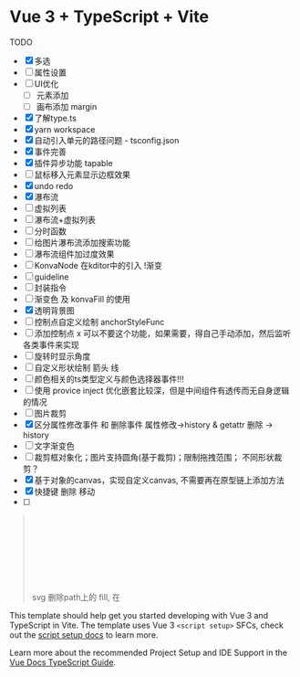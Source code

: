 # Vue 3 + TypeScript + Vite

TODO
- [x] 多选
- [ ] 属性设置
- [ ] UI优化
    - [ ] 元素添加
    - [ ] 画布添加 margin
- [x] 了解type.ts
- [x] yarn workspace
- [x] 自动引入单元的路径问题 - tsconfig.json
- [x] 事件完善
- [x] 插件异步功能 tapable
- [ ] 鼠标移入元素显示边框效果
- [x] undo redo
- [x] 瀑布流
- [ ] 虚拟列表
- [ ] 瀑布流+虚拟列表
- [ ] 分时函数
- [ ] 给图片瀑布流添加搜索功能
- [ ] 瀑布流组件加过度效果
- [ ] KonvaNode 在kditor中的引入 !渐变
- [ ] guideline
- [ ] 封装指令
- [ ] 渐变色 及 konvaFill 的使用
- [x] 透明背景图
- [ ] 控制点自定义绘制 anchorStyleFunc
- [ ] 添加控制点 x 可以不要这个功能，如果需要，得自己手动添加，然后监听各类事件来实现
- [ ] 旋转时显示角度
- [ ] 自定义形状绘制 箭头 线
- [ ] 颜色相关的ts类型定义与颜色选择器事件!!!
- [ ] 使用 provice inject 优化嵌套比较深，但是中间组件有透传而无自身逻辑的情况
- [ ] 图片裁剪
- [x] 区分属性修改事件 和 删除事件   属性修改->history & getattr   删除 -> history
- [ ] 文字渐变色
- [ ] 裁剪框对象化；图片支持圆角(基于裁剪)；限制拖拽范围； 不同形状裁剪？
- [x] 基于对象的canvas，实现自定义canvas, 不需要再在原型链上添加方法
- [x] 快捷键 删除 移动
- [ ] 
  

> svg 删除path上的 fill, 在<svg> 上添加 fill=currentColor 来实现颜色同步； 删除width height, 实现大小由外部控制
> 为什么需要静默状态？
   删除 activeSelection(2个元素) 时，会触发2次object:removed, 业务上影响 history 的 step
裁剪实现方案
  A 1. group 包 image 实现自定义Image类，裁剪框绑定在group上，宽高，定位设置在group上
    1. 裁剪时创建一个独立裁剪框
    2. 如果要做蒙层并凸显当前裁剪区域的话，裁剪时在独立裁剪框下添加蒙层和一个随独立裁剪框缩放实时调整clippath的图片
    3. 独立裁剪框与实时调整clippath的图片可以合并为一个组件
    !! 与B相比，虽然裁剪框和宽高都设置在group上，但是有原图撑原始宽高
  B 1. 自己计算自身响应范围，包装为新类，不用group代理宽高
      分解任务：先找到计算active范围的方法
    1. 其他逻辑与group一致
    !! 需要根据裁剪框重新计算元素定位
    => 基本否定该方案
      裁剪框的定位依赖于图片的原始宽高
      图片的宽高在裁剪后会设置与裁剪框相同
      这2个条件互斥
> 放入pinia store 中的属性会被代理
  使用this=store.selected.canvas 作为 new ActiveSelection(objs, {canvs:使用this}) 时，由于this是代理，在 LayoutManager.layoutObject 中的对比中会出现不匹配（proxy(canvas)!==canvas）,因此修改属性尽量使用 editor.getSelectedObject()

This template should help get you started developing with Vue 3 and TypeScript in Vite. The template uses Vue 3 `<script setup>` SFCs, check out the [script setup docs](https://v3.vuejs.org/api/sfc-script-setup.html#sfc-script-setup) to learn more.

Learn more about the recommended Project Setup and IDE Support in the [Vue Docs TypeScript Guide](https://vuejs.org/guide/typescript/overview.html#project-setup).
